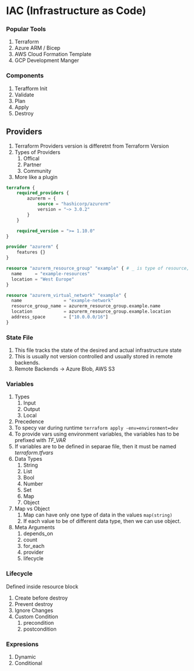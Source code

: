 # IAC (Infrastructure as Code)

### Popular Tools

1. Terraform
2. Azure ARM / Bicep
3. AWS Cloud Formation Template
4. GCP Development Manger

### Components

1. Terafform Init
2. Validate
3. Plan
4. Apply
5. Destroy

## Providers

1. Terraform Providers version is differetnt from Terraform Version
2. Types of Providers
    1. Offical
    2. Partner
    3. Community
3. More like a plugin

```terraform
terraform {
    required_providers {
        azurerm = {
            source = "hashicorp/azurerm"
            version = "~> 3.0.2"
        }
    }

    required_version = ">= 1.10.0"
}

provider "azurerm" {
    features {}
}

resource "azurerm_resource_group" "example" { # _ is type of resource, _ is name which can be accessed in other resource
  name     = "example-resources"
  location = "West Europe"
}

resource "azurerm_virtual_network" "example" {
  name                = "example-network"
  resource_group_name = azurerm_resource_group.example.name
  location            = azurerm_resource_group.example.location
  address_space       = ["10.0.0.0/16"]
}
```

### State File

1. This file tracks the state of the desired and actual infrastructure state
2. This is usually not version controlled and usually stored in remote backends.
3. Remote Backends -> Azure Blob, AWS S3


### Variables

1. Types
    1. Input
    2. Output
    3. Local
2. Precedence
3. To specy var during runtime `terraform apply -env=environment=dev`
4. To provide vars using environment variables, the variables has to be prefixed with *TF_VAR*
5. If variables are to be defined in separae file, then it must be named *terraform.tfvars*
6. Data Types
    1. String
    2. List
    3. Bool
    4. Number
    5. Set
    6. Map
    7. Object
7. Map vs Object
    1. Map can have only one type of data in the values `map(string)`
    2. If each value to be of different data type, then we can use object.
8. Meta Arguments
    1. depends_on
    2. count
    3. for_each
    4. provider
    5. lifecycle


### Lifecycle

Defined inside resource block
1. Create before destroy
2. Prevent destroy
3. Ignore Changes
4. Custom Condition
    1. precondition
    2. postcondition

### Expresions

1. Dynamic
2. Conditional

